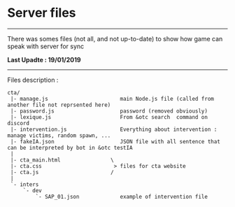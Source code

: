 # Server files

---

There was somes files (not all, and not up-to-date) to show how game can speak with server for sync

**Last Upadte : 19/01/2019**

---

Files description :
```
cta/
 |- manage.js                       main Node.js file (called from another file not reprsented here)
 |- password.js                     password (removed obviously)
 |- lexique.js                      From &otc search  command on discord
 |- intervention.js                 Everything about intervention : manage victims, random spawn, ...
 |- fakeIA.json                     JSON file with all sentence that can be interpreted by bot in &otc testIA
 |
 |- cta_main.html                \
 |- cta.css                       > files for cta website
 |- cta.js                       /
 |
 `- inters
     `- dev
         `- SAP_01.json             example of intervention file
```
